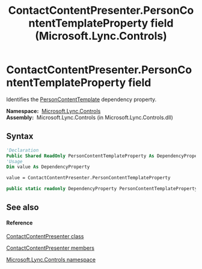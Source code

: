 ﻿---
title: ContactContentPresenter.PersonContentTemplateProperty field (Microsoft.Lync.Controls)
TOCTitle: PersonContentTemplateProperty field
ms:assetid: F:Microsoft.Lync.Controls.ContactContentPresenter.PersonContentTemplateProperty_DI_3_UC_OCS14MrefLyncWPF
ms:mtpsurl: https://msdn.microsoft.com/en-us/library/microsoft.lync.controls.contactcontentpresenter.personcontenttemplateproperty_di_3_uc_ocs14mreflyncwpf(v=office.15)
ms:contentKeyID: 48599448
ms.date: 07/28/2014
mtps_version: v=office.15
f1_keywords:
- Microsoft.Lync.Controls.ContactContentPresenter.PersonContentTemplateProperty
dev_langs:
- CSharp
- JScript
- VB
- other
---

# ContactContentPresenter.PersonContentTemplateProperty field

Identifies the [PersonContentTemplate](contactcontentpresenter-personcontenttemplate-property-microsoft-lync-controls_1.md) dependency property.

**Namespace:**  [Microsoft.Lync.Controls](microsoft-lync-controls-namespace_1.md)  
**Assembly:**  Microsoft.Lync.Controls (in Microsoft.Lync.Controls.dll)

## Syntax

``` vb
'Declaration
Public Shared ReadOnly PersonContentTemplateProperty As DependencyProperty
'Usage
Dim value As DependencyProperty

value = ContactContentPresenter.PersonContentTemplateProperty
```

``` csharp
public static readonly DependencyProperty PersonContentTemplateProperty
```

## See also

#### Reference

[ContactContentPresenter class](contactcontentpresenter-class-microsoft-lync-controls_1.md)

[ContactContentPresenter members](contactcontentpresenter-members-microsoft-lync-controls_1.md)

[Microsoft.Lync.Controls namespace](microsoft-lync-controls-namespace_1.md)


